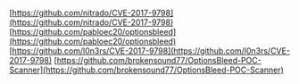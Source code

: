 [https://github.com/nitrado/CVE-2017-9798](https://github.com/nitrado/CVE-2017-9798)
[https://github.com/pabloec20/optionsbleed](https://github.com/pabloec20/optionsbleed)
[https://github.com/l0n3rs/CVE-2017-9798](https://github.com/l0n3rs/CVE-2017-9798)
[https://github.com/brokensound77/OptionsBleed-POC-Scanner](https://github.com/brokensound77/OptionsBleed-POC-Scanner)
